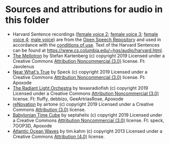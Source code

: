 # Sources and attributions for audio in this folder

* <div class="attribution-block">Harvard Sentence recordings (<a href="https://www.voiptroubleshooter.com/open_speech/american/OSR_us_000_0016_8k.wav">female voice 2</a>; <a href = "https://www.voiptroubleshooter.com/open_speech/american/OSR_us_000_0017_8k.wav">female voice 3</a>; <a href = "https://www.voiptroubleshooter.com/open_speech/american/OSR_us_000_0018_8k.wav">female voice 4</a>; <a href="https://www.voiptroubleshooter.com/open_speech/american/OSR_us_000_0030_8k.wav">male voice</a>) are from the <a href="https://www.voiptroubleshooter.com/open_speech/">Open Speech Repository</a> and used in accordance with the <a href="https://www.voiptroubleshooter.com/open_speech/about.html">conditions of use</a>. Text of the Harvard Sentences can be found at <a href="https://www.cs.columbia.edu/~hgs/audio/harvard.html">https://www.cs.columbia.edu/~hgs/audio/harvard.html</a>.</div>

* <div class="attribution-block"><a href="http://dig.ccmixter.org/files/JeffSpeed68/60519">The Mellotron</a> by Stefan Kartenberg (c) copyright 2019 Licensed under a Creative Commons <a href="http://creativecommons.org/licenses/by-nc/3.0/">Attribution Noncommercial  (3.0)</a> license. Ft: Javolenus</div>

* <div class="attribution-block"><a href="http://dig.ccmixter.org/files/speck/60468">Near What's True</a> by Speck (c) copyright 2019 Licensed under a Creative Commons <a href="http://creativecommons.org/licenses/by-nc/3.0/">Attribution Noncommercial  (3.0)</a> license. Ft: Apoxode</div>

* <div class="attribution-block"><a href="http://dig.ccmixter.org/files/texasradiofish/60632">The Radiant Light Orchestra</a> by texasradiofish (c) copyright 2019 Licensed under a Creative Commons <a href="http://creativecommons.org/licenses/by-nc/3.0/">Attribution Noncommercial  (3.0)</a> license. Ft: fluffy, debbizo, GeeArtriasRose, Apoxode</div>

* <div class="attribution-block"><a href="http://dig.ccmixter.org/files/airtone/60674">reNovation</a> by airtone (c) copyright 2019 Licensed under a Creative Commons <a href="http://creativecommons.org/licenses/by/3.0/">Attribution (3.0)</a> license. </div>

* <div class="attribution-block"><a href="http://dig.ccmixter.org/files/septahelix/60779">Babylonian Time Cube</a> by septahelix (c) copyright 2019 Licensed under a Creative Commons <a href="http://creativecommons.org/licenses/by-nc/3.0/">Attribution Noncommercial  (3.0)</a> license. Ft: speck, 7OOP3D, Apoxode</div>

* <div class="attribution-block"><a href = "https://freesound.org/people/tim.kahn/sounds/197714/?">Atlantic Ocean Waves</a> by tim.kahm (c) copyright 2013 Licensed under a Creative Commons <a href = "https://creativecommons.org/licenses/by/4.0/deed.en"> Attribution  (4.0)</a> license. </div>

